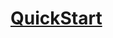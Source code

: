 # [QuickStart](https://ci.apache.org/projects/flink/flink-docs-master/tutorials/datastream_api.html)